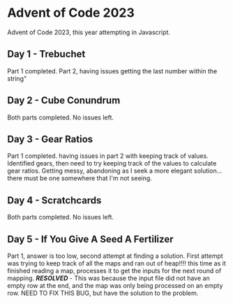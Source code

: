 # Advent of Code 2023

Advent of Code 2023, this year attempting in Javascript.

## Day 1 - Trebuchet

Part 1 completed. Part 2, having issues getting the last number within the string"

## Day 2 - Cube Conundrum

Both parts completed. No issues left.

## Day 3 - Gear Ratios

Part 1 completed. having issues in part 2 with keeping track of values. Identified gears, then need to try keeping track of the values to calculate gear ratios. Getting messy, abandoning as I seek a more elegant solution... there must be one somewhere that I'm not seeing.

## Day 4 - Scratchcards 

Both parts completed. No issues left.

## Day 5 - If You Give A Seed A Fertilizer

Part 1, answer is too low, second attempt at finding a solution. First attempt was trying to keep track of all the maps and ran out of heap!!!! this time as it finished reading a map, processes it to get the inputs for the next round of mapping. ***RESOLVED*** - This was because the input file did not have an empty row at the end, and the map was only being processed on an empty row. NEED TO FIX THIS BUG, but have the solution to the problem.

